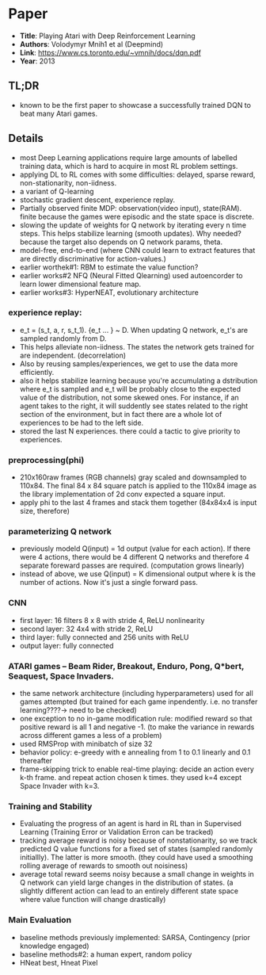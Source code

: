 # Paper

* **Title**: Playing Atari with Deep Reinforcement Learning
* **Authors**: Volodymyr Mnih1 et al (Deepmind)
* **Link**: https://www.cs.toronto.edu/~vmnih/docs/dqn.pdf
* **Year**: 2013

## TL;DR
* known to be the first paper to showcase a successfully trained DQN to beat many Atari games.


## Details
* most Deep Learning applications require large amounts of labelled training data, which is hard to acquire in most RL problem settings.
* applying DL to RL comes with some difficulties: delayed, sparse reward, non-stationarity, non-iidness.
* a variant of Q-learning
* stochastic gradient descent, experience replay. 
* Partially observed finite MDP: observation(video input), state(RAM). finite because the games were episodic and the state space is discrete.
* slowing the update of weights for Q network by iterating every n time steps. This helps stabilize learning (smooth updates). Why needed? because the target also depends on Q network params, theta.
* model-free, end-to-end (where CNN could learn to extract features that are directly discriminative for action-values.)
* earlier worthek#1: RBM to estimate the value function?
* earlier works#2 NFQ (Neural Fitted Qlearning) used autoencorder to learn lower dimensional feature map. 
* earlier works#3: HyperNEAT, evolutionary architecture

### experience replay: 
* e_t = (s_t, a, r, s_t_1). {e_t ... } ~ D. When updating Q network, e_t's are sampled randomly from D. 
* This helps alleviate non-iidness. The states the network gets trained for are independent. (decorrelation)
* Also by reusing samples/experiences, we get to use the data more efficiently. 
* also it helps stabilize learning because you're accumulating a dstribution where e_t is sampled and e_t will be probably close to the expected value of the distribution, not some skewed ones. For instance, if an agent takes to the right, it will suddently see states related to the right section of the environment, but in fact there are a whole lot of experiences to be had to the left side. 
* stored the last N experiences. there could a tactic to give priority to experiences.
### preprocessing(phi)
* 210x160raw frames (RGB channels) gray scaled and downsampled to 110x84. The final 84 x 84 square patch is applied to the 110x84 image as the library implementation of 2d conv expected a square input. 
* apply phi to the last 4 frames and stack them together (84x84x4 is input size, therefore)
### parameterizing Q network
* previously modeld Q(input) = 1d output (value for each action). If there were 4 actions, there would be 4 different Q networks and therefore 4 separate foreward passes are required. (computation grows linearly)
* instead of above, we use Q(input) = K dimensional output where k is the number of actions. Now it's just a single forward pass.
### CNN
* first layer: 16 filters 8 x 8 with stride 4, ReLU nonlinearity 
* second layer: 32 4x4 with stride 2, ReLU
* third layer: fully connected and 256 units with ReLU
* output layer: fully connected 
### ATARI games – Beam Rider, Breakout, Enduro, Pong, Q*bert, Seaquest, Space Invaders.
* the same network architecture (including hyperparameters) used for all games attempted (but trained for each game inpendently. i.e. no transfer learning????-> need to be checked)
* one exception to no in-game modification rule: modified reward so that positive reward is all 1 and negative -1. (to make the variance in rewards across different games a less of a problem) 
* used RMSProp with minibatch of size 32
* behavior policy: e-greedy with e annealing from 1 to 0.1 linearly and 0.1 thereafter
* frame-skipping trick to enable real-time playing: decide an action every k-th frame. and repeat action chosen k times. they used k=4 except Space Invader with k=3.

### Training and Stability
* Evaluating the progress of an agent is hard in RL than in Supervised Learning (Training Error or Validation Erron can be tracked)
* tracking average reward is noisy because of nonstationarity, so we track predicted Q value functions for a fixed set of states (sampled randomly initiallly). The latter is more smooth. (they could have used a smoothing rolling average of rewards to smooth out noisiness)
* average total reward seems noisy because a small change in weights in Q network can yield large changes in the distribution of states. (a slightly different action can lead to an entirely different state space where value function will change drastically)

### Main Evaluation
* baseline methods previously implemented: SARSA, Contingency (prior knowledge engaged)
* baseline methods#2: a human expert, random policy
* HNeat best, Hneat Pixel

 

